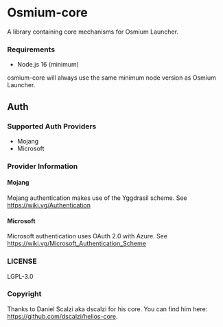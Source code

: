 ﻿# Osmium-core

A library containing core mechanisms for Osmium Launcher.

### Requirements

* Node.js 16 (minimum)

osmium-core will always use the same minimum node version as Osmium Launcher.

## Auth

### Supported Auth Providers

* Mojang
* Microsoft

### Provider Information

#### Mojang

Mojang authentication makes use of the Yggdrasil scheme. See https://wiki.vg/Authentication

#### Microsoft

Microsoft authentication uses OAuth 2.0 with Azure. See https://wiki.vg/Microsoft_Authentication_Scheme

### LICENSE

LGPL-3.0

### Copyright

Thanks to Daniel Scalzi aka dscalzi for his core. You can find him here: https://github.com/dscalzi/helios-core.
